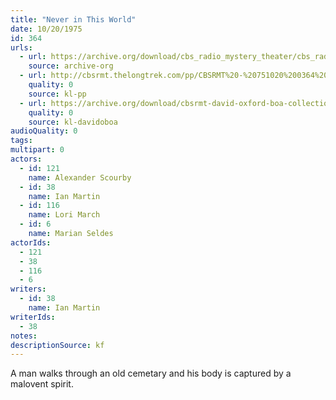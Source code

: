 ```yaml
---
title: "Never in This World"
date: 10/20/1975
id: 364
urls: 
  - url: https://archive.org/download/cbs_radio_mystery_theater/cbs_radio_mystery_theater-0351-0400.zip/cbs_radio_mystery_theater-0351-0400%2Fcbsrmt_0364_never_in_this_world.mp3
    source: archive-org
  - url: http://cbsrmt.thelongtrek.com/pp/CBSRMT%20-%20751020%200364%20Never%20in%20This%20World_pp.mp3
    quality: 0
    source: kl-pp
  - url: https://archive.org/download/cbsrmt-david-oxford-boa-collection/CBSRMT-751020-0364-Never-in-This-World-(128-44)_WBBM-JE-{BoA}.mp3
    quality: 0
    source: kl-davidoboa
audioQuality: 0
tags: 
multipart: 0
actors:  
  - id: 121
    name: Alexander Scourby  
  - id: 38
    name: Ian Martin  
  - id: 116
    name: Lori March  
  - id: 6
    name: Marian Seldes
actorIds:  
  - 121  
  - 38  
  - 116  
  - 6
writers:  
  - id: 38
    name: Ian Martin
writerIds:  
  - 38
notes: 
descriptionSource: kf
---
```

A man walks through an old cemetary and his body is captured by a malovent spirit.